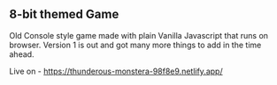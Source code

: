 ## 8-bit themed Game

Old Console style game made with plain Vanilla Javascript that runs on browser.
Version 1 is out and got many more things to add in the time ahead.

Live on - https://thunderous-monstera-98f8e9.netlify.app/
